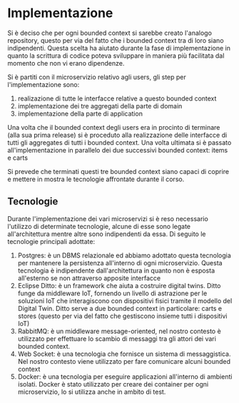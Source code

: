 # Implementazione

Si è deciso che per ogni bounded context si sarebbe creato l'analogo repository, questo per via del fatto che i bounded context tra di loro siano indipendenti. Questa scelta ha aiutato durante la fase di implementazione in quanto la scrittura di codice poteva sviluppare in maniera più facilitata dal momento che non vi erano dipendenze.

Si è partiti con il microservizio relativo agli users, gli step per l'implementazione sono:
1. realizazione di tutte le interfacce relative a questo bounded context
2. implementazione dei tre aggregati della parte di domain
3. implementazione della parte di application

Una volta che il bounded context degli users era in procinto di terminare (alla sua prima release) si è proceduto alla realizzazione delle interfacce di tutti gli aggregates di tutti i bounded context. Una volta ultimata si è passato all'implementazione in parallelo dei due successivi bounded context: items e carts

Si prevede che terminati questi tre bounded context siano capaci di coprire e mettere in mostra le tecnologie affrontate durante il corso.

## Tecnologie

Durante l'implementazione dei vari microservizi si è reso necessario l'utilizzo di determinate tecnologie, alcune di esse sono legate all'architettura mentre altre sono indipendenti da essa.
Di seguito le tecnologie principali adottate:
1. Postgres: è un DBMS relazionale ed abbiamo adottato questa tecnologia per mantenere la persistenza all'interno di ogni microservizio. Questa tecnologia è indipendente dall'architettura in quanto non è esposta all'esterno se non attraverso apposite interfacce 
0. Eclipse Ditto: è un framework che aiuta a costruire digital twins. Ditto funge da middleware IoT, fornendo un livello di astrazione per le soluzioni IoT che interagiscono con dispositivi fisici tramite il modello del Digital Twin. Ditto serve a due bounded context in particolare: carts e stores (questo per via del fatto che gestiscono insieme tutti i dispositivi IoT)
0. RabbitMQ: è un middleware message-oriented, nel nostro contesto è utilizzato per effettuare lo scambio di messaggi tra gli attori dei vari bounded context.
0. Web Socket: è una tecnologia che fornisce un sistema di messaggistica. Nel nostro contesto viene utilizzato per fare comunicare alcuni bounded context
0. Docker: è una tecnologia per eseguire applicazioni all'interno di ambienti isolati. Docker è stato utilizzato per creare dei container per ogni microservizio, lo si utilizza anche in ambito di test.